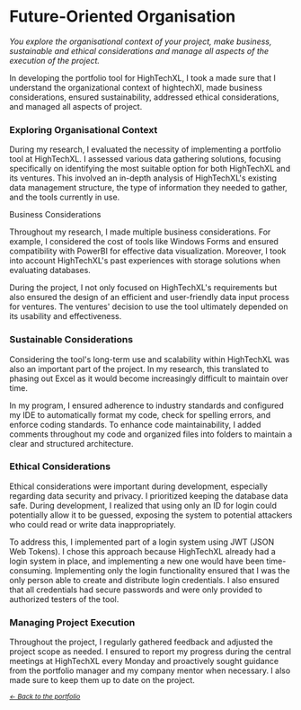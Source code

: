 # Future-Oriented Organisation
*You explore the organisational context of your project, make business, sustainable and ethical considerations and manage all aspects of the execution of the project.*

In developing the portfolio tool for HighTechXL, I took a made sure that I understand the organizational context of hightechXl, made business considerations, ensured sustainability, addressed ethical considerations, and managed all aspects of project.

### Exploring Organisational Context
During my research, I evaluated the necessity of implementing a portfolio tool at HighTechXL. I assessed various data gathering solutions, focusing specifically on identifying the most suitable option for both HighTechXL and its ventures. This involved an in-depth analysis of HighTechXL's existing data management structure, the type of information they needed to gather, and the tools currently in use.

Business Considerations

Throughout my research, I made multiple business considerations. For example, I considered the cost of tools like Windows Forms and ensured compatibility with PowerBI for effective data visualization. Moreover, I took into account HighTechXL's past experiences with storage solutions when evaluating databases.

During the project, I not only focused on HighTechXL's requirements but also ensured the design of an efficient and user-friendly data input process for ventures. The ventures' decision to use the tool ultimately depended on its usability and effectiveness.

### Sustainable Considerations
Considering the tool's long-term use and scalability within HighTechXL was also an important part of the project. In my research, this translated to phasing out Excel as it would become increasingly difficult to maintain over time.

In my program, I ensured adherence to industry standards and configured my IDE to automatically format my code, check for spelling errors, and enforce coding standards. To enhance code maintainability, I added comments throughout my code and organized files into folders to maintain a clear and structured architecture.

### Ethical Considerations
Ethical considerations were important during development, especially regarding data security and privacy. I prioritized keeping the database data safe. During development, I realized that using only an ID for login could potentially allow it to be guessed, exposing the system to potential attackers who could read or write data inappropriately.

To address this, I implemented part of a login system using JWT (JSON Web Tokens). I chose this approach because HighTechXL already had a login system in place, and implementing a new one would have been time-consuming. Implementing only the login functionality ensured that I was the only person able to create and distribute login credentials. I also ensured that all credentials had secure passwords and were only provided to authorized testers of the tool.

### Managing Project Execution
Throughout the project, I regularly gathered feedback and adjusted the project scope as needed. I ensured to report my progress during the central meetings at HighTechXL every Monday and proactively sought guidance from the portfolio manager and my company mentor when necessary. I also made sure to keep them up to date on the project.

<small><i><a href="https://github.com/BramVerkuijlen/Portfolio-S5-Internship"><- Back to the portfolio</a></i></small>

